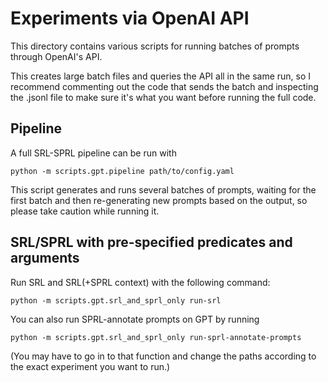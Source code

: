# Experiments via OpenAI API

This directory contains various scripts for running batches of prompts through OpenAI's API.

This creates large batch files and queries the API all in the same run, so I recommend commenting out the code that sends the batch and inspecting the .jsonl file to make sure it's what you want before running the full code.

## Pipeline

A full SRL-SPRL pipeline can be run with

```
python -m scripts.gpt.pipeline path/to/config.yaml
```

This script generates and runs several batches of prompts, waiting for the first batch and then re-generating new prompts based on the output, so please take caution while running it.

## SRL/SPRL with pre-specified predicates and arguments

Run SRL and SRL(+SPRL context) with the following command:

```
python -m scripts.gpt.srl_and_sprl_only run-srl
```

You can also run SPRL-annotate prompts on GPT by running

```
python -m scripts.gpt.srl_and_sprl_only run-sprl-annotate-prompts
```

(You may have to go in to that function and change the paths according to the exact experiment you want to run.)